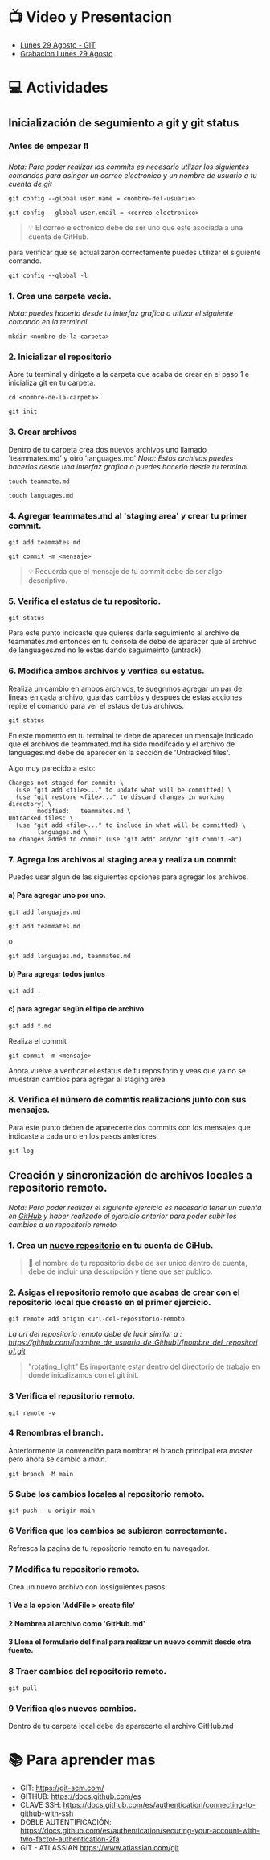 # :tv: Video y Presentacion

- [Lunes 29 Agosto - GIT](https://drive.google.com/file/d/1_8IvmSu4LQeKWfdeZWZ2N-awlzkzL3PB/view?usp=sharing)
- [Grabacion Lunes 29 Agosto](https://drive.google.com/file/d/1Bn4dx9wmRW4nHjMDri_cLIsjuvqJYIOl/view?usp=sharing)

# :computer:  Actividades 

## Inicialización de segumiento a git y git status 

### Antes de empezar :exclamation::exclamation:
*Nota: Para poder realizar los commits es necesario utlizar los siguientes comandos para asingar un correo electronico y un nombre de usuario a tu cuenta de git* 

``` 
git config --global user.name = <nombre-del-usuario>
```
```
git config --global user.email = <correo-electronico>
```

>:bulb: El correo electronico debe de ser uno que este asociada a una cuenta de GitHub. 

para verificar que se actualizaron correctamente puedes utilizar el siguiente comando.
```
git config --global -l 
```
### 1. Crea una carpeta vacia. 
*Nota: puedes hacerlo desde tu interfaz grafica o utlizar el siguiente comando en la terminal*
```
mkdir <nombre-de-la-carpeta>
```
### 2. Inicializar el repositorio

Abre tu terminal y dirigete a la carpeta que acaba de crear en el paso 1 e inicializa git en tu carpeta.
```
cd <nombre-de-la-carpeta>
```
```
git init
```
### 3. Crear archivos
Dentro de tu carpeta crea dos nuevos archivos uno llamado 'teammates.md' y otro 'languages.md' 
*Nota: Estos archivos puedes hacerlos desde una interfaz grafica o puedes hacerlo desde tu terminal.*
```
touch teammate.md
```
```
touch languages.md
```
### 4. Agregar teammates.md al 'staging area' y crear tu primer commit.
```
git add teammates.md
```
``` 
git commit -m <mensaje>
```
> :bulb: Recuerda que el mensaje de tu commit debe de ser algo descriptivo. 

 ### 5. Verifica el estatus de tu repositorio.
```
git status
```
Para este punto indicaste que quieres darle seguimiento al archivo de teammates.md entonces en tu consola de debe de aparecer que al archivo de 
languages.md no le estas dando seguimeinto (untrack).

### 6. Modifica ambos archivos y verifica su estatus.

Realiza un cambio en ambos archivos, te suegrimos agregar un par de lineas en cada archivo, guardas cambios y despues de estas acciones repite el 
comando para ver el estaus de tus archivos.

``` 
git status
```
En este momento en tu terminal te debe de aparecer un mensaje indicado que el archivos de teammated.md ha sido modifcado y el archivo de languages.md 
debe de aparecer en la sección de  'Untracked files'.

Algo muy parecido a esto: 
```
Changes not staged for commit: \
  (use "git add <file>..." to update what will be committed) \ 
  (use "git restore <file>..." to discard changes in working directory) \ 
        modified:   teammates.md \
Untracked files: \
  (use "git add <file>..." to include in what will be committed) \
        languages.md \
no changes added to commit (use "git add" and/or "git commit -a")
```
### 7. Agrega los archivos al staging area y realiza un commit 
Puedes usar algun de las siguientes opciones para agregar los archivos. 
#### a) Para agregar uno por uno. 
```
git add languajes.md
```
``` 
git add teammates.md
```
o 
```
git add languajes.md, teammates.md
```
#### b) Para agregar todos juntos 
```
git add . 
```
#### c) para agregar según el tipo de archivo 
```
git add *.md
```
Realiza el commit 
```
git commit -m <mensaje>
```
Ahora vuelve a verificar el estatus de tu repositorio y veas que ya no se muestran cambios para agregar al staging area. 

### 8. Verifica el número de commtis realizacions junto con sus mensajes.
Para este punto deben de aparecerte dos commits con los mensajes que indicaste a cada uno en los pasos anteriores. 
```
git log
```

## Creación y sincronización de archivos locales a repositorio remoto.

*Nota: Para poder realizar el siguiente ejercicio es necesario tener un cuenta en [GitHub](https://github.com/signup?ref_cta=Sign+up&ref_loc=header+logged+out&ref_page=%2F&source=header-home) 
y haber realizado el ejercicio anterior para poder subir los cambios a un repositorio remoto*

### 1. Crea un [nuevo repositorio](https://github.com/new) en tu cuenta de GiHub.

> :rotating_light: el nombre de tu repositorio debe de ser unico dentro de cuenta, debe de incluir una descripción y tiene que ser publico.

### 2. Asigas el repositorio remoto que acabas de crear con el repositorio local que creaste en el primer ejercicio.  
```
git remote add origin <url-del-repositorio-remoto
```
*La url del repositorio remoto debe de lucir similar a :  https://github.com/[nombre_de_usuario_de_Github]/[nombre_del_repositorio].git*

> "rotating_light" Es importante estar dentro del directorio de trabajo en donde inicalizamos con el git init. 

### 3 Verifica el repositorio remoto. 
```
git remote -v 
```

### 4 Renombras el branch.
Anteriormente la convención para nombrar el branch principal era *master* pero ahora se cambio a *main*. 
```
git branch -M main
```
### 5 Sube los cambios locales al repositorio remoto. 
```
git push - u origin main
```
### 6 Verifica que los cambios se subieron correctamente.  
Refresca la pagina de tu repositorio remoto en tu navegador.

### 7 Modifica tu repositorio remoto. 
Crea un nuevo archivo con lossiguientes pasos: 
#### 1 Ve a la opcion 'AddFile > create file'
#### 2 Nombrea al archivo como 'GitHub.md'
#### 3 Llena el formulario del final para realizar un nuevo commit desde otra fuente. 

### 8 Traer cambios del repositorio remoto.
```
git pull
```
### 9 Verifica qlos nuevos cambios. 
Dentro de tu carpeta local debe de aparecerte el archivo GitHub.md 


# :books: Para aprender mas 

* GIT: https://git-scm.com/            
* GITHUB: https://docs.github.com/es  
* CLAVE SSH: https://docs.github.com/es/authentication/connecting-to-github-with-ssh    
* DOBLE AUTENTIFICACIÓN: https://docs.github.com/es/authentication/securing-your-account-with-two-factor-authentication-2fa 
* GIT - ATLASSIAN https://www.atlassian.com/git 
